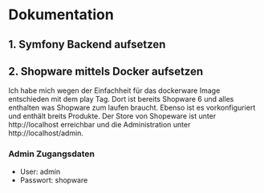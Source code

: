 # Dokumentation

## 1. Symfony Backend aufsetzen

## 2. Shopware mittels Docker aufsetzen

Ich habe mich wegen der Einfachheit für das dockerware Image entschieden mit dem play Tag. 
Dort ist bereits Shopware 6 und alles enthalten was Shopware zum laufen braucht. 
Ebenso ist es vorkonfiguriert und enthält breits Produkte.
Der Store von Shopeware ist unter http://localhost erreichbar und die Administration unter http://localhost/admin. 

### Admin Zugangsdaten
- User: admin
- Passwort: shopware
